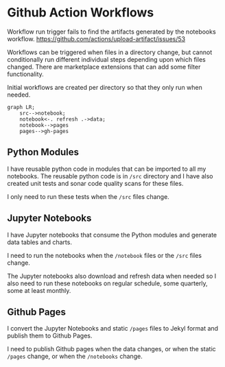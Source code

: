 # Github Action Workflows

Workflow run trigger fails to find the artifacts generated by the notebooks workflow.
https://github.com/actions/upload-artifact/issues/53

Workflows can be triggered when files in a directory change, but cannot conditionally run different individual steps depending upon which files changed. There are marketplace extensions that can add some filter functionality.

Initial workflows are created per directory so that they only run when needed.

``` mermaid
graph LR;
    src-->notebook;
    notebook<-. refresh .->data;
    notebook-->pages
    pages-->gh-pages
```

## Python Modules

I have reusable python code in modules that can be imported to all my notebooks. The reusable python code is in `/src` directory and I have also created unit tests and sonar code quality scans for these files.

I only need to run these tests when the `/src` files change.

## Jupyter Notebooks

I have Jupyter notebooks that consume the Python modules and generate data tables and charts.

I need to run the notebooks when the `/notebook` files or the `/src` files change.

The Jupyter notebooks also download and refresh data when needed so I also need to run these notebooks on regular schedule, some quarterly, some at least monthly.

## Github Pages

I convert the Jupyter Notebooks and static `/pages` files to Jekyl format and publish them to Github Pages.

I need to publish Github pages when the data changes, or when the static `/pages` change, or when the `/notebooks` change.
